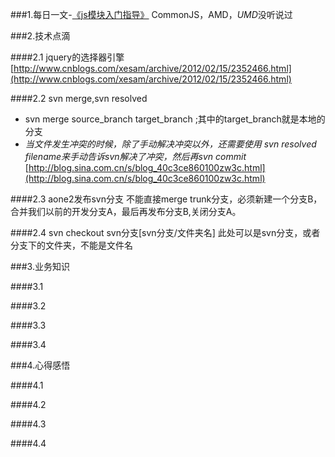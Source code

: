 ###1.每日一文-[《js模块入门指导》](http://drakeleung.github.io/blog/2016/02/07/JavaScript-Module-A-Beginner-Guide/)
  CommonJS，AMD，*UMD*没听说过

###2.技术点滴

####2.1 jquery的选择器引擎
[http://www.cnblogs.com/xesam/archive/2012/02/15/2352466.html](http://www.cnblogs.com/xesam/archive/2012/02/15/2352466.html)

####2.2 svn merge,svn resolved
* svn merge source_branch target_branch  ;其中的target_branch就是本地的分支
* *当文件发生冲突的时候，除了手动解决冲突以外，还需要使用 svn resolved filename来手动告诉svn解决了冲突，然后再svn commit*  [http://blog.sina.com.cn/s/blog_40c3ce860100zw3c.html](http://blog.sina.com.cn/s/blog_40c3ce860100zw3c.html)

####2.3 aone2发布svn分支
不能直接merge trunk分支，必须新建一个分支B，合并我们以前的开发分支A，最后再发布分支B,关闭分支A。

####2.4 svn checkout svn分支[svn分支/文件夹名]
 此处可以是svn分支，或者分支下的文件夹，不能是文件名

###3.业务知识

####3.1

####3.2

####3.3

####3.4

###4.心得感悟

####4.1

####4.2

####4.3

####4.4